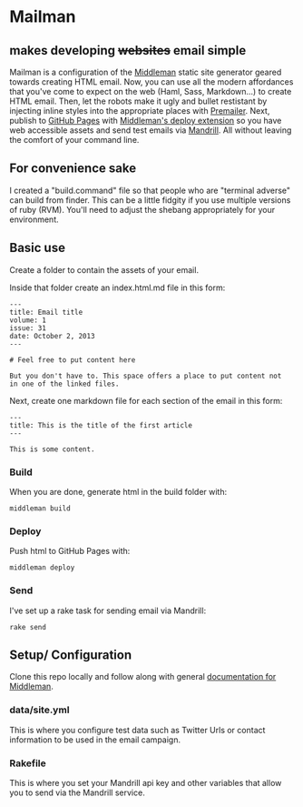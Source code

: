 # Mailman

## makes developing ~~websites~~ email simple

Mailman is a configuration of the [Middleman](http://middlemanapp.com/) static site generator geared towards creating HTML email. Now, you can use all the modern affordances that you've come to expect on the web (Haml, Sass, Markdown...) to create HTML email. Then, let the robots make it ugly and bullet restistant by injecting inline styles into the appropriate places with [Premailer](http://premailer.dialect.ca/). Next, publish to [GitHub Pages](http://pages.github.com/) with [Middleman's deploy extension](https://github.com/tvaughan/middleman-deploy) so you have web accessible assets and send test emails via [Mandrill](http://mandrill.com/). All without leaving the comfort of your command line.

## For convenience sake

I created a "build.command" file so that people who are "terminal adverse" can build from finder. This can be a little fidgity if you use multiple versions of ruby (RVM). You'll need to adjust the shebang appropriately for your environment.

## Basic use

Create a folder to contain the assets of your email. 

Inside that folder create an index.html.md file in this form:

```
---
title: Email title
volume: 1
issue: 31
date: October 2, 2013
---

# Feel free to put content here

But you don't have to. This space offers a place to put content not
in one of the linked files.
```
Next, create one markdown file for each section of the email in this
form:

```
---
title: This is the title of the first article
---

This is some content.
```

### Build

When you are done, generate html in the build folder with:

```
middleman build
``` 
### Deploy

Push html to GitHub Pages with:

```
middleman deploy
```

### Send

I've set up a rake task for sending email via Mandrill:

```
rake send
```

## Setup/ Configuration

Clone this repo locally and follow along with general [documentation for Middleman](http://middlemanapp.com/).

### data/site.yml

This is where you configure test data such as Twitter Urls or contact
information to be used in the email campaign.

### Rakefile

This is where you set your Mandrill api key and other variables that
allow you to send via the Mandrill service.
